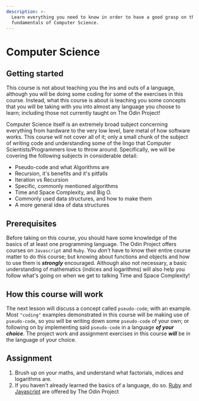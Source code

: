 ```yaml
---
description: >-
  Learn everything you need to know in order to have a good grasp on the
  fundamentals of Computer Science.
---
```


# Computer Science

## Getting started

This course is not about teaching you the ins and outs of a language, although you will be doing some coding for some of the exercises in this course. Instead, what this course is about is teaching you some concepts that you will be taking with you into almost any language you choose to learn; including those not currently taught on The Odin Project!

Computer Science itself is an extremely broad subject concerning everything from hardware to the very low level, bare metal of how software works. This course will not cover all of it; only a small chunk of the subject of writing code and understanding some of the lingo that Computer Scientists/Programmers love to throw around. Specifically, we will be covering the following subjects in considerable detail:

* Pseudo-code and what Algorithms are
* Recursion, it's benefits and it's pitfalls
* Iteration vs Recursion
* Specific, commonly mentioned algorithms
* Time and Space Complexity, and Big O.
* Commonly used data structures, and how to make them
* A more general idea of data structures

## Prerequisites

Before taking on this course, you should have some knowledge of the basics of at least one programming language. The Odin Project offers courses on `Javascript` and `Ruby`. You _don't_ have to know their entire course matter to do this course; but knowing about functions and objects and how to use them is _**strongly**_ encouraged. Although also not necessary, a basic understanding of mathematics \(indices and logarithms\) will also help you follow what's going on when we get to talking Time and Space Complexity!

## How this course will work

The next lesson will discuss a concept called `pseudo-code`; with an example. Most `"coding"` examples demonstrated in this course will be making use of `pseudo-code`, so you will be writing down some `pseudo-code` of your own; or following on by implementing said `pseudo-code` in a language _**of your choice**_. The project work and assignment exercises in this course _**will**_ be in the language of your choice.

## Assignment

1. Brush up on your maths, and understand what factorials, indices and logarithms are.
2. If you haven't already learned the basics of a language, do so. [Ruby](https://www.theodinproject.com/courses/ruby-programming) and [Javascript](https://www.theodinproject.com/courses/javascript) are offered by The Odin Project

